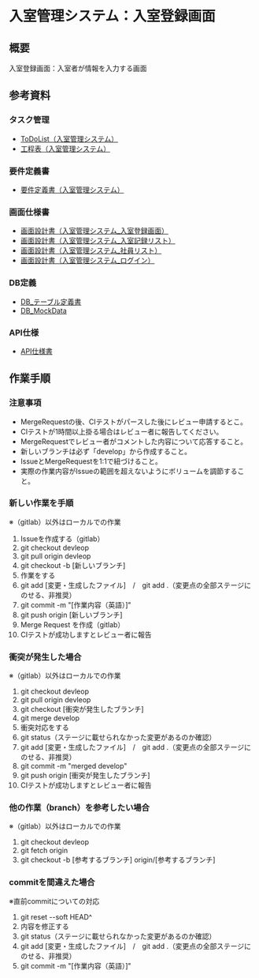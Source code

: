 # 入室管理システム：入室登録画面

## 概要

入室登録画面：入室者が情報を入力する画面

## 参考資料

### タスク管理

* [ToDoList（入室管理システム）](https://docs.google.com/spreadsheets/d/10az_8c0DTpI-mFuMQA_gTuvZNDvIQkqn5rdHdKGwzHM/edit#gid=823158480)
* [工程表（入室管理システム）](https://docs.google.com/spreadsheets/d/1RMC5JR0ospESrFqgQwELZuhwmMTl_eF4pQCLSeSwfaw/edit#gid=620640192)

### 要件定義書

* [要件定義書（入室管理システム）](https://docs.google.com/document/d/1EffOVKKnA3hwC1Tf9-wx3S-ycUgtnJAk/edit)

### 画面仕様書

* [画面設計書（入室管理システム_入室登録画面）](https://docs.google.com/spreadsheets/d/1GjBKnrI23RrkqovDtQmOwb_VoPj9Qu66pcKxwwUOrPw/edit#gid=477217875)
* [画面設計書（入室管理システム_入室記録リスト）](https://docs.google.com/spreadsheets/d/1RYWIr_ExNI_tDD9_N7X5QjdpTBTR36oq6jCajzcktd8/edit#gid=451004854)
* [画面設計書（入室管理システム_社員リスト）](https://docs.google.com/spreadsheets/d/1jeDK2cBusS5yoWYcm64OQHu8EbRl1eIbDonoPL9n_yI/edit#gid=477217875)
* [画面設計書（入室管理システム_ログイン）](https://docs.google.com/spreadsheets/d/1Pei9y75m3DfoT9dPsppgcs9l4Gba8rAp-0rYk7sSquM/edit#gid=477217875)

### DB定義

* [DB_テーブル定義書](https://docs.google.com/spreadsheets/d/1VEwpys28ghz5uzyT3fHzA4CKZVTkXoL-/edit#gid=1894093122)
* [DB_MockData](https://docs.google.com/spreadsheets/d/1kRTjijNSRCCNAoS8FNnmZ_5malYqArwu/edit#gid=507158620)

### API仕様

* [API仕様書](https://docs.google.com/spreadsheets/d/1efEeibIl8Pm1W5tKJlgK_dZ7cw5ZmV6f/edit#gid=825898822)

## 作業手順

### 注意事項

* MergeRequestの後、CIテストがパースした後にレビュー申請するとこ。
* CIテストが1時間以上掛る場合はレビュー者に報告してください。
* MergeRequestでレビュー者がコメントした内容について応答すること。
* 新しいブランチは必ず「develop」から作成すること。
* IssueとMergeRequestを1:1で紐づけること。
* 実際の作業内容がIssueの範囲を超えないようにボリュームを調節すること。

### 新しい作業を手順

※（gitlab）以外はローカルでの作業

1. Issueを作成する（gitlab）
2. git checkout devleop
3. git pull origin devleop
4. git checkout -b [新しいブランチ]
5. 作業をする
6. git add [変更・生成したファイル]　/　git add .（変更点の全部ステージにのせる、非推奨）
7. git commit -m "[作業内容（英語）]"
8. git push origin [新しいブランチ]
9. Merge Request を作成（gitlab）
10. CIテストが成功しますとレビュー者に報告

### 衝突が発生した場合

※（gitlab）以外はローカルでの作業

1. git checkout devleop
2. git pull origin devleop
3. git checkout [衝突が発生したブランチ]
4. git merge develop
5. 衝突対応をする
6. git status（ステージに載せられなかった変更があるのか確認）
7. git add [変更・生成したファイル]　/　git add .（変更点の全部ステージにのせる、非推奨）
8. git commit -m "merged develop"
9. git push origin [衝突が発生したブランチ]
10. CIテストが成功しますとレビュー者に報告

### 他の作業（branch）を参考したい場合

※（gitlab）以外はローカルでの作業

1. git checkout devleop
2. git fetch origin
3. git checkout -b [参考するブランチ] origin/[参考するブランチ]

### commitを間違えた場合

※直前commitについての対応

1. git reset --soft HEAD^
2. 内容を修正する
3. git status（ステージに載せられなかった変更があるのか確認）
4. git add [変更・生成したファイル]　/　git add .（変更点の全部ステージにのせる、非推奨）
5. git commit -m "[作業内容（英語）]"
